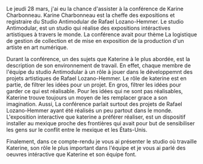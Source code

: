 Le jeudi 28 mars, j'ai eu la chance d'assister à la conférence de Karine Charbonneau. Karine Charbonneau est la cheffe des expositions et registraire du Studio Antimodular de Rafael Lozano-Hemmer. Le studio Antimodular, est un studio qui réalise des expositions intéractives artistiques à travers le monde. La conférence avait pour thème La logistique de gestion de collection et de mise en exposition de la production d'un artiste en art numérique.

Durant la conférence, un des sujets que Katerine à le plus abordée, est la description de son environnement de travail. En effet, chaque membre de l'équipe du studio Antimodular à un rôle à jouer dans le développemnt des projets artistiques de Rafael Lozano-Hemmer. Le rôle de katerine est en partie, de filtrer les idées pour un projet. En gros, filtrer les idées pour garder ce qui est réalisable. Pour les idées qui ne sont pas réalisables, Katerine trouve toujours un moyen de les remplacer grace a son imagination. Aussi, La conférence parlait surtout des projets de Rafael Lozano-Hemmer ayant été réalisés un peu partout dans le monde. L'exposition interactive que katerine a préférer réaliser, est un dispositif installer au mexique proche des frontières qui avait pour but de sensibiliser les gens sur le conflit entre le mexique et les États-Unis.

Finalement, dans ce compte-rendu je vous ai présenter le studio où travaille Katerine, son rôle le plus important dans l'équipe et je vous ai parlé des oeuvres intéractive que Katerine et son équipe font.

